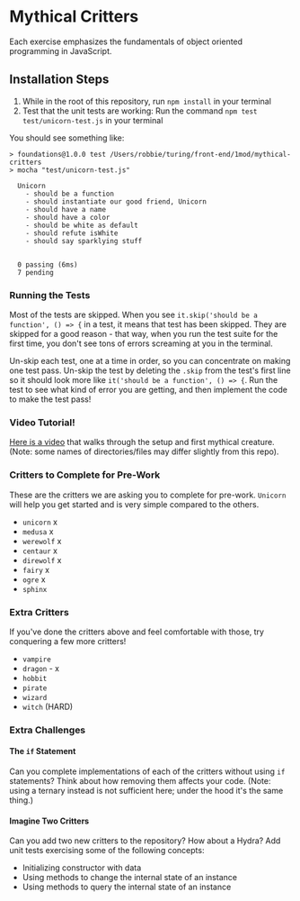 # Mythical Critters

Each exercise emphasizes the fundamentals of object oriented programming in JavaScript.

## Installation Steps

1. While in the root of this repository, run `npm install` in your terminal
2. Test that the unit tests are working: Run the command `npm test test/unicorn-test.js` in your terminal

You should see something like:

```shell
> foundations@1.0.0 test /Users/robbie/turing/front-end/1mod/mythical-critters
> mocha "test/unicorn-test.js"

  Unicorn
    - should be a function
    - should instantiate our good friend, Unicorn
    - should have a name
    - should have a color
    - should be white as default
    - should refute isWhite
    - should say sparklying stuff


  0 passing (6ms)
  7 pending
```

### Running the Tests

Most of the tests are skipped. When you see `it.skip('should be a function', () => {` in a test, it means that test has been skipped. They are skipped for a good reason - that way, when you run the test suite for the first time, you don't see tons of errors screaming at you in the terminal.

Un-skip each test, one at a time in order, so you can concentrate on making one test pass. Un-skip the test by deleting the `.skip` from the test's first line so it should look more like `it('should be a function', () => {`. Run the test to see what kind of error you are getting, and then implement the code to make the test pass!

### Video Tutorial!

[Here is a video](https://youtu.be/wfrwMYn2BCg) that walks through the setup and first mythical creature. (Note: some names of directories/files may differ slightly from this repo).

### Critters to Complete for Pre-Work
These are the critters we are asking you to complete for pre-work.
`Unicorn` will help you get started and is very simple compared to the others.

* `unicorn` x
* `medusa` x
* `werewolf` x
* `centaur` x
* `direwolf` x
* `fairy` x
* `ogre` x
* `sphinx`

### Extra Critters
If you've done the critters above and feel comfortable with those, try conquering a few more critters!

* `vampire`
* `dragon` - x
* `hobbit`
* `pirate`
* `wizard`
* `witch` (HARD)

### Extra Challenges

#### The `if` Statement

Can you complete implementations of each of the critters without using `if`
statements? Think about how removing them affects your code. (Note: using a ternary instead is not sufficient here; under the hood it's the same thing.)

#### Imagine Two Critters

Can you add two new critters to the repository? How about a Hydra? Add unit
tests exercising some of the following concepts:

* Initializing constructor with data
* Using methods to change the internal state of an instance
* Using methods to query the internal state of an instance
